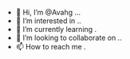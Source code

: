 - 👋 Hi, I’m @Avahg ...
- 👀 I’m interested in ..
- 🌱 I’m currently learning .
- 💞️ I’m looking to collaborate on ..
- 📫 How to reach me .

<!---
Avahg/Avahg is a ✨ special ✨ repository because its `README.md` (this file) appears on your GitHub profile.
You can click the Preview link to take a look at your changes.
--->
